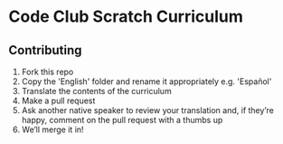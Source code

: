 # Code Club Scratch Curriculum

## Contributing

1. Fork this repo
2. Copy the 'English' folder and rename it appropriately e.g. 'Español'
3. Translate the contents of the curriculum
4. Make a pull request
5. Ask another native speaker to review your translation and, if they’re happy, comment on the pull request with a thumbs up
6. We’ll merge it in!
